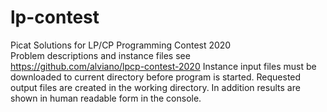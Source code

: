 # lp-contest 
Picat Solutions for LP/CP Programming Contest 2020  
Problem descriptions and instance files see https://github.com/alviano/lpcp-contest-2020
Instance input files must be downloaded to current directory before program is started.
Requested output files are created in the working directory.
In addition results are shown in human readable form in the console.
